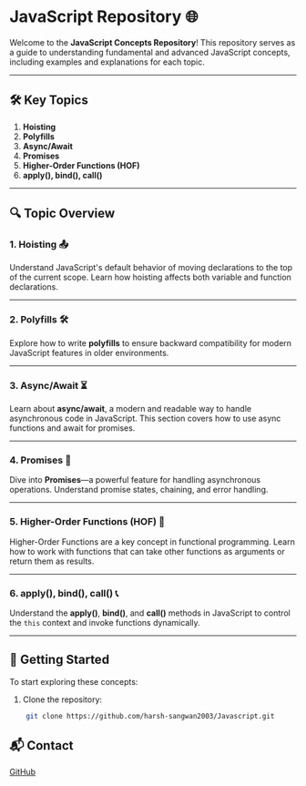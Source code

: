 # JavaScript Repository 🌐

Welcome to the **JavaScript Concepts Repository**! This repository serves as a guide to understanding fundamental and advanced JavaScript concepts, including examples and explanations for each topic.

---

## 🛠️ Key Topics

1. **Hoisting**
2. **Polyfills**
3. **Async/Await**
4. **Promises**
5. **Higher-Order Functions (HOF)**
6. **apply(), bind(), call()**

---

## 🔍 Topic Overview

### 1. Hoisting 📤

Understand JavaScript's default behavior of moving declarations to the top of the current scope. Learn how hoisting affects both variable and function declarations.

---

### 2. Polyfills 🛠️

Explore how to write **polyfills** to ensure backward compatibility for modern JavaScript features in older environments.

---

### 3. Async/Await ⏳

Learn about **async/await**, a modern and readable way to handle asynchronous code in JavaScript. This section covers how to use async functions and await for promises.

---

### 4. Promises 🤝

Dive into **Promises**—a powerful feature for handling asynchronous operations. Understand promise states, chaining, and error handling.

---

### 5. Higher-Order Functions (HOF) 🔄

Higher-Order Functions are a key concept in functional programming. Learn how to work with functions that can take other functions as arguments or return them as results.

---

### 6. apply(), bind(), call() 📞

Understand the **apply()**, **bind()**, and **call()** methods in JavaScript to control the `this` context and invoke functions dynamically.

---

## 🚀 Getting Started

To start exploring these concepts:

1. Clone the repository:
```bash
    git clone https://github.com/harsh-sangwan2003/Javascript.git
```

## 📬 Contact
[GitHub](https://github.com/harsh-sangwan2003)